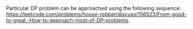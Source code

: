Particular DP problem can be approached using the following sequence:
https://leetcode.com/problems/house-robber/discuss/156523/From-good-to-great.-How-to-approach-most-of-DP-problems.
